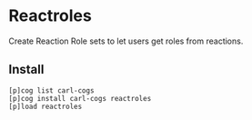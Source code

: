 # Reactroles

Create Reaction Role sets to let users get roles from reactions.

## Install

```
[p]cog list carl-cogs
[p]cog install carl-cogs reactroles
[p]load reactroles
```